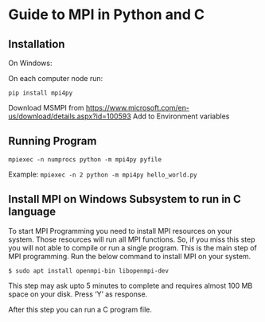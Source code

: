 # Guide to MPI in Python and C

## Installation

On Windows:

On each computer node run:

```
pip install mpi4py
```

Download MSMPI from https://www.microsoft.com/en-us/download/details.aspx?id=100593
Add to Environment variables

## Running Program

`mpiexec -n numprocs python -m mpi4py pyfile`

Example:
`mpiexec -n 2 python -m mpi4py hello_world.py`

## Install MPI on Windows Subsystem to run in C language

To start MPI Programming you need to install MPI resources on your system. Those resources will run all MPI functions. So, if you miss this step you will not able to compile or run a single program. This is the main step of MPI programming. Run the below command to install MPI on your system.

`$ sudo apt install openmpi-bin libopenmpi-dev`

This step may ask upto 5 minutes to complete and requires almost 100 MB space on your disk. Press ‘Y’ as response.

After this step you can run a C program file.
